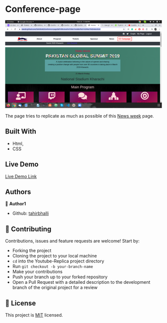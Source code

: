# Conference-page
![screenshot](./screenshot.png)

The page tries to replicate as much as possible of this [News week](https://www.newsweek.com/) page.

## Built With

- Html,
- CSS

## Live Demo

[Live Demo Link](https://rawcdn.githack.com/Tahirbhalli/news-week/f2d132b48220e28e1627c315f77cf2676374c77c/index.html)


## Authors

👤 **Author1**

- Github: [tahirbhalli](https://github.com/tahirbhalli/)

## 🤝 Contributing

Contributions, issues and feature requests are welcome! Start by:
* Forking the project
* Cloning the project to your local machine
* `cd` into the Youtube-Replica project directory
* Run `git checkout -b your-branch-name`
* Make your contributions
* Push your branch up to your forked repository
* Open a Pull Request with a detailed description to the development branch of the original project for a review

## 📝 License

This project is [MIT](https://opensource.org/licenses/MIT) licensed.